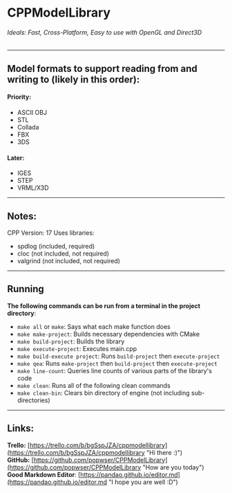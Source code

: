 # CPPModelLibrary
###### Ideals: Fast, Cross-Platform, Easy to use with OpenGL and Direct3D
----
## Model formats to support reading from and writing to (likely in this order):
#### Priority:
- ASCII OBJ
- STL
- Collada
- FBX
- 3DS

#### Later:
- IGES
- STEP
- VRML/X3D
----
## Notes:
CPP Version: 17
Uses libraries: 
- spdlog (included, required)
- cloc (not included, not required)
- valgrind (not included, not required)
----
## Running
**The following commands can be run from a terminal in the project directory**:

- ```make all``` or ```make```: Says what each make function does
- ```make make-project```: Builds necessary dependencies with CMake
- ```make build-project```: Builds the library
- ```make execute-project```: Executes main.cpp
- ```make build-execute project```: Runs ```build-project``` then ```execute-project```
- ```make qea```: Runs ```make-project``` then ```build-project``` then ```execute-project```
- ```make line-count```: Queries line counts of various parts of the library's code
- ```make clean```: Runs all of the following clean commands
- ```make clean-bin```: Clears bin directory of engine (not including sub-directories)
----
## Links:
**Trello:** [https://trello.com/b/bgSspJZA/cppmodellibrary](https://trello.com/b/bgSspJZA/cppmodellibrary "Hi there :)")  
**GitHub:** [https://github.com/popwser/CPPModelLibrary](https://github.com/popwser/CPPModelLibrary "How are you today")  
**Good Markdown Editor**: [https://pandao.github.io/editor.md](https://pandao.github.io/editor.md "I hope you are well :D")  